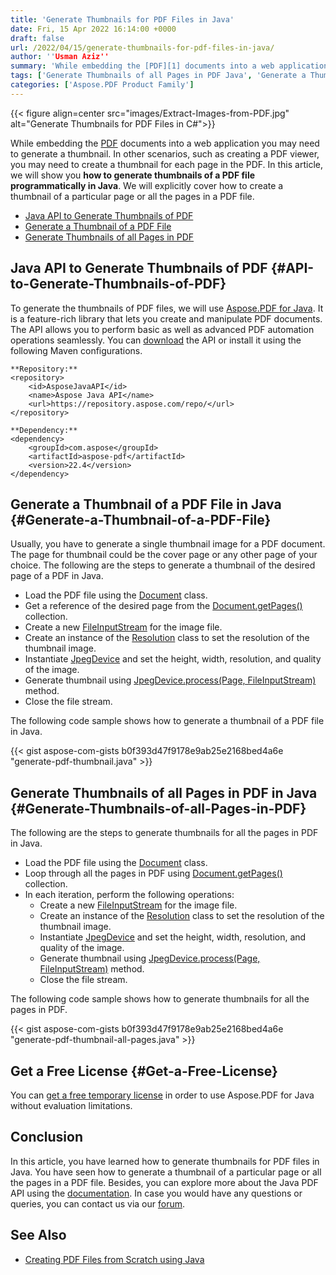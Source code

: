 ```yaml
---
title: 'Generate Thumbnails for PDF Files in Java'
date: Fri, 15 Apr 2022 16:14:00 +0000
draft: false
url: /2022/04/15/generate-thumbnails-for-pdf-files-in-java/
author: ''Usman Aziz''
summary: 'While embedding the [PDF][1] documents into a web application you may need to generate a thumbnail. In other scenarios, such as creating a PDF viewer, you may need to create a thumbnail for each page in the PDF. In this article, we will show you **how to generate thumbnails of a PDF file programmatically in Java**. We will explicitly cover how to create a thumbnail of a particular page or all the pages in a PDF file.'
tags: ['Generate Thumbnails of all Pages in PDF Java', 'Generate a Thumbnail of a PDF File Java', 'Java API to Generate Thumbnails of PDF', 'Java PDF Generator API']
categories: ['Aspose.PDF Product Family']
---
```




{{< figure align=center src="images/Extract-Images-from-PDF.jpg" alt="Generate Thumbnails for PDF Files in C#">}}


While embedding the [PDF][2] documents into a web application you may need to generate a thumbnail. In other scenarios, such as creating a PDF viewer, you may need to create a thumbnail for each page in the PDF. In this article, we will show you **how to generate thumbnails of a PDF file programmatically in Java**. We will explicitly cover how to create a thumbnail of a particular page or all the pages in a PDF file.

*   [Java API to Generate Thumbnails of PDF][3]
*   [Generate a Thumbnail of a PDF File][4]
*   [Generate Thumbnails of all Pages in PDF][5]

## Java API to Generate Thumbnails of PDF {#API-to-Generate-Thumbnails-of-PDF}

To generate the thumbnails of PDF files, we will use [Aspose.PDF for Java][6]. It is a feature-rich library that lets you create and manipulate PDF documents. The API allows you to perform basic as well as advanced PDF automation operations seamlessly. You can [download][7] the API or install it using the following Maven configurations.

```
**Repository:**
<repository>
    <id>AsposeJavaAPI</id>
    <name>Aspose Java API</name>
    <url>https://repository.aspose.com/repo/</url>
</repository>

**Dependency:**
<dependency>
    <groupId>com.aspose</groupId>
    <artifactId>aspose-pdf</artifactId>
    <version>22.4</version>
</dependency>
```

## Generate a Thumbnail of a PDF File in Java {#Generate-a-Thumbnail-of-a-PDF-File}

Usually, you have to generate a single thumbnail image for a PDF document. The page for thumbnail could be the cover page or any other page of your choice. The following are the steps to generate a thumbnail of the desired page of a PDF in Java.

*   Load the PDF file using the [Document][8] class.
*   Get a reference of the desired page from the [Document.getPages()][9] collection.
*   Create a new [FileInputStream][10] for the image file.
*   Create an instance of the [Resolution][11] class to set the resolution of the thumbnail image.
*   Instantiate [JpegDevice][12] and set the height, width, resolution, and quality of the image.
*   Generate thumbnail using [JpegDevice.process(Page, FileInputStream)][13] method.
*   Close the file stream.

The following code sample shows how to generate a thumbnail of a PDF file in Java.

{{< gist aspose-com-gists b0f393d47f9178e9ab25e2168bed4a6e "generate-pdf-thumbnail.java" >}}

## Generate Thumbnails of all Pages in PDF in Java {#Generate-Thumbnails-of-all-Pages-in-PDF}

The following are the steps to generate thumbnails for all the pages in PDF in Java.

*   Load the PDF file using the [Document][14] class.
*   Loop through all the pages in PDF using [Document.getPages()][15] collection.
*   In each iteration, perform the following operations:
    *   Create a new [FileInputStream][16] for the image file.
    *   Create an instance of the [Resolution][17] class to set the resolution of the thumbnail image.
    *   Instantiate [JpegDevice][18] and set the height, width, resolution, and quality of the image.
    *   Generate thumbnail using [JpegDevice.process(Page, FileInputStream)][19] method.
    *   Close the file stream.

The following code sample shows how to generate thumbnails for all the pages in PDF.

{{< gist aspose-com-gists b0f393d47f9178e9ab25e2168bed4a6e "generate-pdf-thumbnail-all-pages.java" >}}

## Get a Free License {#Get-a-Free-License}

You can [get a free temporary license][20] in order to use Aspose.PDF for Java without evaluation limitations.

## Conclusion

In this article, you have learned how to generate thumbnails for PDF files in Java. You have seen how to generate a thumbnail of a particular page or all the pages in a PDF file. Besides, you can explore more about the Java PDF API using the [documentation][21]. In case you would have any questions or queries, you can contact us via our [forum][22].

## See Also

*   [Creating PDF Files from Scratch using Java][23]




[1]: https://docs.fileformat.com/pdf/
[2]: https://docs.fileformat.com/pdf/
[3]: #API-to-Generate-Thumbnails-of-PDF
[4]: #Generate-a-Thumbnail-of-a-PDF-File
[5]: #Generate-Thumbnails-of-all-Pages-in-PDF
[6]: https://products.aspose.com/pdf/java/
[7]: https://downloads.aspose.com/pdf/java
[8]: https://apireference.aspose.com/pdf/java/com.aspose.pdf/Document
[9]: https://apireference.aspose.com/pdf/java/com.aspose.pdf/Document#getPages--
[10]: https://docs.oracle.com/javase/7/docs/api/java/io/FileInputStream.html
[11]: https://apireference.aspose.com/pdf/java/com.aspose.pdf.devices/Resolution
[12]: https://apireference.aspose.com/pdf/java/com.aspose.pdf.devices/JpegDevice
[13]: https://apireference.aspose.com/pdf/java/com.aspose.pdf.devices/JpegDevice#process-com.aspose.pdf.Page-java.io.OutputStream-
[14]: https://apireference.aspose.com/pdf/java/com.aspose.pdf/Document
[15]: https://apireference.aspose.com/pdf/java/com.aspose.pdf/Document#getPages--
[16]: https://docs.oracle.com/javase/7/docs/api/java/io/FileInputStream.html
[17]: https://apireference.aspose.com/pdf/java/com.aspose.pdf.devices/Resolution
[18]: https://apireference.aspose.com/pdf/java/com.aspose.pdf.devices/JpegDevice
[19]: https://apireference.aspose.com/pdf/java/com.aspose.pdf.devices/JpegDevice#process-com.aspose.pdf.Page-java.io.OutputStream-
[20]: https://purchase.aspose.com/temporary-license
[21]: https://docs.aspose.com/pdf/java/
[22]: https://forum.aspose.com/
[23]: https://blog.aspose.com/2020/12/31/create-pdf-files-in-java/




